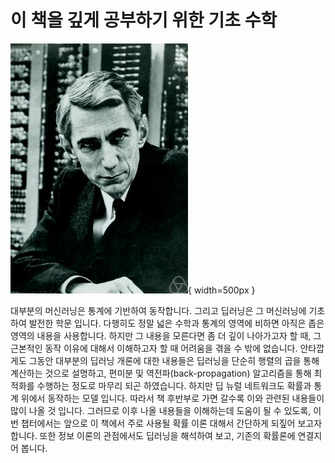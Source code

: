 # 이 책을 깊게 공부하기 위한 기초 수학

![Claude Elwood Shannon - 이미지 출처: 위키피디아](../assets/02-00-01.jpg){ width=500px }

대부분의 머신러닝은 통계에 기반하여 동작합니다. 그리고 딥러닝은 그 머신러닝에 기초하여 발전한 학문 입니다. 다행히도 정말 넓은 수학과 통계의 영역에 비하면 아직은 좁은 영역의 내용을 사용합니다. 하지만 그 내용을 모른다면 좀 더 깊이 나아가고자 할 때, 그 근본적인 동작 이유에 대해서 이해하고자 할 때 어려움을 겪을 수 밖에 없습니다. 안타깝게도 그동안 대부분의 딥러닝 개론에 대한 내용들은 딥러닝을 단순히 행렬의 곱을 통해 계산하는 것으로 설명하고, 편미분 및 역전파(back-propagation) 알고리즘을 통해 최적화를 수행하는 정도로 마무리 되곤 하였습니다. 하지만 딥 뉴럴 네트워크도 확률과 통계 위에서 동작하는 모델 입니다. 따라서 책 후반부로 가면 갈수록 이와 관련된 내용들이 많이 나올 것 입니다. 그러므로 이후 나올 내용들을 이해하는데 도움이 될 수 있도록, 이번 챕터에서는 앞으로 이 책에서 주로 사용될 확률 이론 대해서 간단하게 되짚어 보고자 합니다. 또한 정보 이론의 관점에서도 딥러닝을 해석하여 보고, 기존의 확률론에 연결지어 봅니다.
